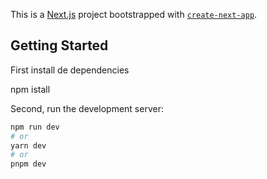 This is a [Next.js](https://nextjs.org/) project bootstrapped with [`create-next-app`](https://github.com/vercel/next.js/tree/canary/packages/create-next-app).

## Getting Started

First install de dependencies

npm istall

Second, run the development server:

```bash
npm run dev
# or
yarn dev
# or
pnpm dev
```
